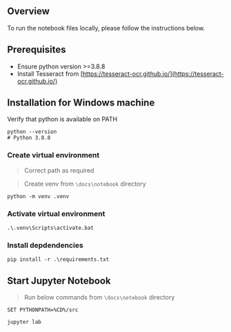 ## Overview

To run the notebook files locally, please follow the instructions below. 

## Prerequisites 

- Ensure python version >=3.8.8
- Install Tesseract from [https://tesseract-ocr.github.io/](https://tesseract-ocr.github.io/)

## Installation for Windows machine

Verify that python is available on PATH

```dos
python --version
# Python 3.8.8
```


### Create virtual environment

> Correct path as required

> Create venv from `\docs\notebook` directory

```
python -m venv .venv
```

### Activate virtual environment

```
.\.venv\Scripts\activate.bat
```
### Install depdendencies

```dos
pip install -r .\requirements.txt
```


## Start Jupyter Notebook

> Run below commands from `\docs\notebook` directory

```dos
SET PYTHONPATH=%CD%/src

jupyter lab
```
